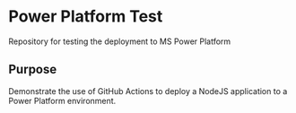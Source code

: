 # Power Platform Test
Repository for testing the deployment to MS Power Platform

## Purpose

Demonstrate the use of GitHub Actions to deploy a NodeJS application to a Power Platform environment.

<!-- Trigger 3 -->
